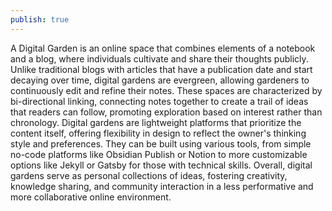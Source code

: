 ```yaml
---
publish: true
---
```

A Digital Garden is an online space that combines elements of a notebook and a blog, where individuals cultivate and share their thoughts publicly. Unlike traditional blogs with articles that have a publication date and start decaying over time, digital gardens are evergreen, allowing gardeners to continuously edit and refine their notes. These spaces are characterized by bi-directional linking, connecting notes together to create a trail of ideas that readers can follow, promoting exploration based on interest rather than chronology. Digital gardens are lightweight platforms that prioritize the content itself, offering flexibility in design to reflect the owner's thinking style and preferences. They can be built using various tools, from simple no-code platforms like Obsidian Publish or Notion to more customizable options like Jekyll or Gatsby for those with technical skills. Overall, digital gardens serve as personal collections of ideas, fostering creativity, knowledge sharing, and community interaction in a less performative and more collaborative online environment.
